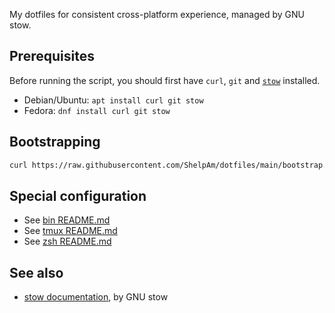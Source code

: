 My dotfiles for consistent cross-platform experience, managed by GNU stow.

## Prerequisites

Before running the script, you should first have `curl`, `git` and
[`stow`](https://www.gnu.org/software/stow/) installed.

*   Debian/Ubuntu: `apt install curl git stow`
*   Fedora: `dnf install curl git stow`

## Bootstrapping

```bash
curl https://raw.githubusercontent.com/ShelpAm/dotfiles/main/bootstrap.sh | bash
```

## Special configuration

*   See [bin README.md](bin/dot-local/bin/README.md)
*   See [tmux README.md](./tmux/dot-config/tmux/README.md)
*   See [zsh README.md](./zsh/dot-config/zsh/README.md)

## See also

*   [stow documentation](https://www.gnu.org/software/stow/manual/html_node/index.html#SEC_Contents),
    by GNU stow
